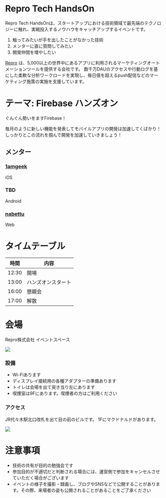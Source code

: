 # Repro Tech HandsOn

Repro Tech HandsOnは、スタートアップにおける技術領域で最先端のテクノロジーに触れ、実戦投入するノウハウをキャッチアップするイベントです。

1. 触ってみたいが手を出したことがなかった技術
2. メンターに直に質問してみたい
3. 開発仲間を増やしたい

[Repro](https://repro.io) は、5,000以上の世界中にあるアプリに利用されるマーケティングオートメーションツールを提供する会社です。
数千万DAUのアクセスや行動ログを基にした柔軟な分析ワークロードを実現し、毎日億を超えるpush配信などのマーケティング施策の実施を支援しています。

# テーマ: Firebase ハンズオン

ぐんぐん勢いをますFirebase！

毎月のように新しい機能を発表してモバイルアプリの開発は加速してくばかり！
しっかりとこの流れを掴んで開発を加速していきましょう！

## メンター

### [1amgeek](https://github.com/1amageek)

iOS

### TBD

Android

### [nabettu](https://twitter.com/nabettu)

Web

# タイムテーブル

時間  | 内容
---   | ---
12:30 | 開場
13:00 | ハンズオンスタート
16:00 | 懇親会
17:00 | 解散

# 会場

Repro株式会社 イベントスペース

![](https://github.com/reproio/repro-tech-meetup/blob/master/assets/images/repro-event-space.png?raw=true)

### 設備

- Wi-Fiあります
- ディスプレイ接続用の各種アダプターの準備あります
- トイレは会場を出て突き当り左にあります
- 喫煙室は9Fにあります。喫煙者の方はご利用ください

### アクセス

JR代々木駅北口改札を出て目の前のビルです。
1Fにマクドナルドがあります。

![](https://github.com/reproio/repro-tech-meetup/blob/master/assets/images/repro-access-1.png?raw=true)

# 注意事項

- 技術の共有が目的の勉強会です
- 参加目的が不適切だと判断される場合には、運営側で参加をキャンセルさせていただく場合がございます
- イベントの様子を撮影・録画し、ブログやSNSなどで公開することがあります。その際、来場者の姿も公開されることがあることをご了承ください

